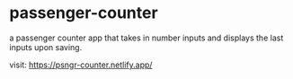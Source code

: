 # passenger-counter
a passenger counter app that takes in number inputs and displays the last inputs upon saving. 

visit: https://psngr-counter.netlify.app/
